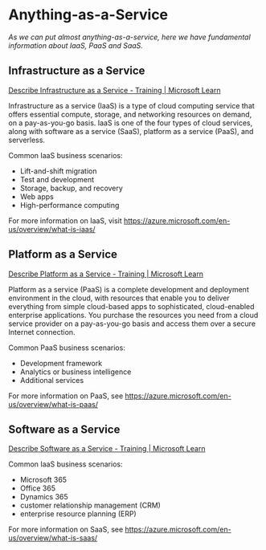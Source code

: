 # Anything-as-a-Service
_As we can put almost anything-as-a-service, here we have fundamental information about IaaS, PaaS and SaaS._

## Infrastructure as a Service 

[Describe Infrastructure as a Service - Training | Microsoft Learn](https://learn.microsoft.com/en-us/training/modules/describe-cloud-service-types/2-describe-infrastructure-service) 

Infrastructure as a service (IaaS) is a type of cloud computing service that offers essential compute, storage, and networking resources on demand, on a pay-as-you-go basis. IaaS is one of the four types of cloud services, along with software as a service (SaaS), platform as a service (PaaS), and serverless.

Common IaaS business scenarios:
- Lift-and-shift migration
- Test and development
- Storage, backup, and recovery
- Web apps
- High-performance computing

For more information on IaaS, visit https://azure.microsoft.com/en-us/overview/what-is-iaas/  


## Platform as a Service

[Describe Platform as a Service - Training | Microsoft Learn](https://learn.microsoft.com/en-us/training/modules/describe-cloud-service-types/3-describe-platform-service) 

Platform as a service (PaaS) is a complete development and deployment environment in the cloud, with resources that enable you to deliver everything from simple cloud-based apps to sophisticated, cloud-enabled enterprise applications. You purchase the resources you need from a cloud service provider on a pay-as-you-go basis and access them over a secure Internet connection.

Common PaaS business scenarios:
- Development framework
- Analytics or business intelligence
- Additional services

For more information on PaaS, see https://azure.microsoft.com/en-us/overview/what-is-paas/ 


##  Software as a Service

[Describe Software as a Service - Training | Microsoft Learn](https://learn.microsoft.com/en-us/training/modules/describe-cloud-service-types/4-describe-software-service) 

Common IaaS business scenarios: 
- Microsoft 365
- Office 365
- Dynamics 365
- customer relationship management (CRM)
- enterprise resource planning (ERP)

For more information on SaaS, see https://azure.microsoft.com/en-us/overview/what-is-saas/ 
